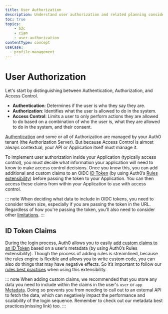 ```yaml
---
title: User Authorization
description: Understand user authorization and related planning considerations for your B2C implementation.
toc: true
topics:
    - b2c
    - ciam
    - user-authorization
contentType: concept
useCase:
  - profile-management
---
```

# User Authorization

Let's start by distinguishing between Authentication, Authorization, and Access Control.

* **Authentication**: Determines if the user is who they say they are.
* **Authorization**: Identifies what the user is allowed to do in the system.
* **Access Control**: Limits a user to only perform actions they are allowed to do based on a combination of who the user is, what they are allowed to do in the system, and their consent.

 [Authentication](/architecture-scenarios/b2c/authentication) and some or all of Authorization are managed by your Auth0 tenant (the Authorization Server). But because Access Control is almost always contextual, your API or Application itself must manage it.

To implement user authorization inside your Application (typically access control), you must decide what information your application will need to know to make access control decisions. Once you know this, you can add additional and custom claims to an OIDC [ID Token](/tokens/id-token) (by using Auth0’s [Rules extensibility](/architecture-scenarios/b2c/user-authorization#id-token-claims)) before passing the token to your Application. You can then access these claims from within your Application to use with access control.

::: note
When deciding what data to include in OIDC tokens, you need to consider token size, especially if you are passing the token in the URL. Regardless of how you're passing the token, you'll also need to consider other [limitations](/tokens/id-token).
:::

## ID Token Claims 

During the login process, Auth0 allows you to easily [add custom claims to an ID Token](/architecture-scenarios/b2c/user-authorization#id-token-claims) based on a user’s metadata (by using Auth0’s Rules extensibility). Though the process of adding rules is streamlined, because the rules engine is flexible and allows you to write custom code, you can also do things that may have negative effects. So it’s important to follow our [rules best practices](/best-practices/rules) when using this extensibility.

::: note
When adding custom claims, we recommended that you store any data you need to include within the claims in the user's `user` or `app` [Metadata](/users/concepts/overview-user-metadata). Doing so prevents you from needing to call out to an external API to fetch the data, which can negatively impact the performance and scalability of the login sequence. Remember to check out our metadata best practices(missing link) too.
:::